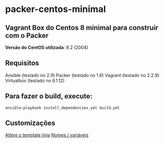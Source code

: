 # packer-centos-minimal

## Vagrant Box do Centos 8 minimal para construir com o Packer

**Versão do CentOS utilizada**: 8.2 (2004)

## Requisitos

Ansible (testado no 2.9)
Packer (testado no 1.6)
Vagrant (testado no 2.2.9)
Virtualbox (testado no 6.1.12)

## Para fazer o build, execute:

```
ansible-playbook install_dependencies.yml build.yml
```

## Customizações

[Altere o template jinja](templates/packer-config.json.j2)
[Nomes / variáveis](config.yml)
